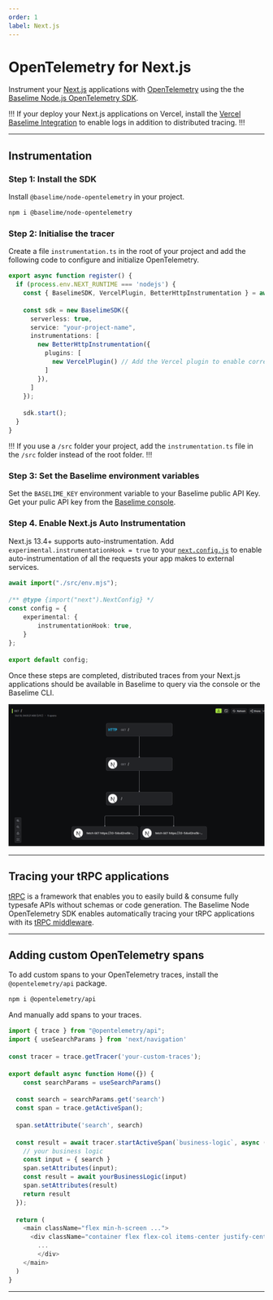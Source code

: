 ```yaml
---
order: 1
label: Next.js
---
```


# OpenTelemetry for Next.js

Instrument your [Next.js](https://nextjs.org/) applications with [OpenTelemetry](https://opentelemetry.io/) using the the [Baselime Node.js OpenTelemetry SDK](https://github.com/baselime/node-opentelemetry).

!!!
If your deploy your Next.js applications on Vercel, install the [Vercel Baselime Integration](https://vercel.com/integrations/baselime) to enable logs in addition to distributed tracing.
!!!

---


## Instrumentation

### Step 1: Install the SDK


Install `@baselime/node-opentelemetry` in your project.

```bash # :icon-terminal: terminal
npm i @baselime/node-opentelemetry 
```

### Step 2: Initialise the tracer

Create a file `instrumentation.ts` in the root of your project and add the following code to configure and initialize OpenTelemetry.


```typescript # :icon-code: instrumentation.ts
export async function register() {
  if (process.env.NEXT_RUNTIME === 'nodejs') {
    const { BaselimeSDK, VercelPlugin, BetterHttpInstrumentation } = await import('@baselime/node-opentelemetry');

    const sdk = new BaselimeSDK({
      serverless: true,
      service: "your-project-name",
      instrumentations: [
        new BetterHttpInstrumentation({ 
          plugins: [
            new VercelPlugin() // Add the Vercel plugin to enable correlation between your logs and traces for projects deployed on Vercel
          ]
        }),
      ]
    });

    sdk.start();
  }
}
```

!!!
If you use a `/src` folder your project, add the `instrumentation.ts` file in the `/src` folder instead of the root folder.
!!!

### Step 3: Set the Baselime environment variables

Set the `BASELIME_KEY` environment variable to your Baselime public API Key. Get your pulic API key from the [Baselime console](https://console.baselime.io).


### Step 4. Enable Next.js Auto Instrumentation

Next.js 13.4+ supports auto-instrumentation. Add `experimental.instrumentationHook = true` to your [`next.config.js`](https://nextjs.org/docs/app/api-reference/next-config-js) to enable auto-instrumentation of all the requests your app makes to external services.


```typescript # :icon-code: next.config.mjs
await import("./src/env.mjs");

/** @type {import("next").NextConfig} */
const config = {
    experimental: {
        instrumentationHook: true,
    }
};

export default config;
```

Once these steps are completed, distributed traces from your Next.js applications should be available in Baselime to query via the console or the Baselime CLI.

![Example Next.js Trace](../../assets/images/illustrations/sending-data/opentelemetry/next.js.png)

---

## Tracing your tRPC applications

[tRPC](https://trpc.io/docs) is a framework that enables you to easily build & consume fully typesafe APIs without schemas or code generation. The Baselime Node OpenTelemetry SDK enables automatically tracing your tRPC applications with its [tRPC middleware](https://github.com/baselime/node-opentelemetry/blob/main/TRPC.md).

---

## Adding custom OpenTelemetry spans

To add custom spans to your OpenTelemetry traces, install the `@opentelemetry/api` package.

```bash # :icon-terminal: terminal
npm i @opentelemetry/api
```

And manually add spans to your traces.

```js # :icon-code: page.js
import { trace } from "@opentelemetry/api";
import { useSearchParams } from 'next/navigation'
 
const tracer = trace.getTracer('your-custom-traces');

export default async function Home({}) {
    const searchParams = useSearchParams()
 
  const search = searchParams.get('search')
  const span = trace.getActiveSpan();
  
  span.setAttribute('search', search)

  const result = await tracer.startActiveSpan(`business-logic`, async (span) => {
    // your business logic
    const input = { search }
    span.setAttributes(input);
    const result = await yourBusinessLogic(input)
    span.setAttributes(result)
    return result
  });

  return (
    <main className="flex min-h-screen ...">
      <div className="container flex flex-col items-center justify-center gap-12 px-4 py-16 ">
        ...
        </div>
    </main>
  )
}
```
---